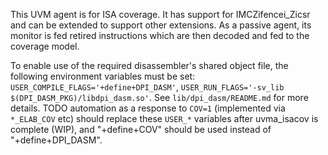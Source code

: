This UVM agent is for ISA coverage.
It has support for IMCZifencei_Zicsr and can be extended to support other extensions.
As a passive agent, its monitor is fed retired instructions which are then decoded and fed to the coverage model.

To enable use of the required disassembler's shared object file, the following environment variables must be set:
`USER_COMPILE_FLAGS='+define+DPI_DASM'`,
`USER_RUN_FLAGS='-sv_lib $(DPI_DASM_PKG)/libdpi_dasm.so'`.
See `lib/dpi_dasm/README.md` for more details.
TODO automation as a response to `COV=1` (implemented via `*_ELAB_COV` etc) should replace these `USER_*` variables after uvma_isacov is complete (WIP),
and "+define+COV" should be used instead of "+define+DPI_DASM".
